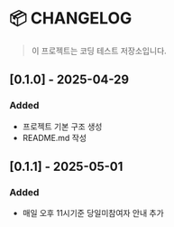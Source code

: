 # 📦 CHANGELOG

> 이 프로젝트는 코딩 테스트 저장소입니다.

## [0.1.0] - 2025-04-29
### Added
- 프로젝트 기본 구조 생성
- README.md 작성

## [0.1.1] - 2025-05-01
### Added
- 매일 오후 11시기준 당일미참여자 안내 추가
